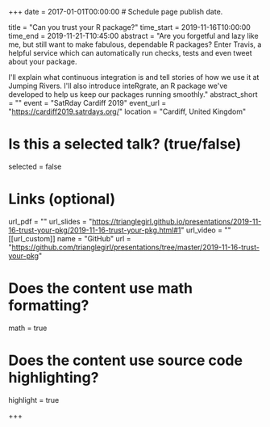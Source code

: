 +++
date = 2017-01-01T00:00:00  # Schedule page publish date.

title = "Can you trust your R package?"
time_start = 2019-11-16T10:00:00
time_end = 2019-11-21-T10:45:00
abstract = "Are you forgetful and lazy like me, but still want to make fabulous, dependable R packages? Enter Travis, a helpful service which can automatically run checks, tests and even tweet about your package.

I'll explain what continuous integration is and tell stories of how we use it at Jumping Rivers. I'll also introduce inteRgrate, an R package we've developed to help us keep our packages running smoothly."
abstract_short = ""
event = "SatRday Cardiff 2019"
event_url = "https://cardiff2019.satrdays.org/"
location = "Cardiff, United Kingdom"

# Is this a selected talk? (true/false)
selected = false

# Links (optional)
url_pdf = ""
url_slides = "https://trianglegirl.github.io/presentations/2019-11-16-trust-your-pkg/2019-11-16-trust-your-pkg.html#1"
url_video = ""
[[url_custom]]
    name = "GitHub"
    url = "https://github.com/trianglegirl/presentations/tree/master/2019-11-16-trust-your-pkg"
    
# Does the content use math formatting?
math = true

# Does the content use source code highlighting?
highlight = true

+++
